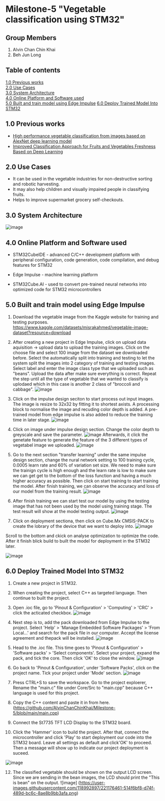 # Milestone-5 "Vegetable classification using STM32"

## Group Members
1. Alvin Chan Chin Khai
2. Beh Jun Long


## Table of contents
[1.0 Previous works](#Previous-works)
<br>
[2.0 Use Cases](#Use-Cases)
<br>
[3.0 System Architecture](#system-architecture)
<br>
[4.0 Online Platform and Software used](#Online-Platform-and-Software-used)
<br>
[5.0 Built and train model using Edge Impulse](#Built-and-train)
[6.0 Deploy Trained Model Into STM32](#Deploy)

<a name="Previous-works"/></a>
## 1.0 Previous works
 - [High performance vegetable classification from images based on AlexNet deep learning model](https://ijabe.org/index.php/ijabe/article/view/2690/pdf)
 - [Improved Classification Approach for Fruits and Vegetables Freshness Based on Deep Learning](https://www.mdpi.com/1424-8220/22/21/8192/pdf)
 
 <a name="Use-Cases"/></a>
## 2.0 Use Cases
 - It can be used in the vegetable industries for non-destructive sorting and robotic harvesting.
 - It may also help children and visually impaired people in classifying fruits.
 - Helps to improve supermarket grocery self-checkouts.

<a name="system-architecture"/></a>
## 3.0 System Architecture
![image](https://user-images.githubusercontent.com/118173890/220200205-cc964e4b-51b1-4306-b3ae-a3d52933ead0.png)


<a name="Online-Platform-and-Software-used"/></a>
## 4.0 Online Platform and Software used

 - STM32CubeIDE \- advanced C/C++ development platform with peripheral configuration, code generation, code compilation, and debug features for STM32
 
 - Edge Impulse \- machine learning platform
 
 - STM32Cube.AI \- used to convert pre-trained neural networks into optimized code for STM32 microcontrollers


<a name="Built-and-train"/></a>
## 5.0 Built and train model using Edge Impulse

1. Download the vegetable image from the Kaggle website for training and testing purposes.
   https://www.kaggle.com/datasets/misrakahmed/vegetable-image-dataset?resource=download
   
2. After creating a new project in Edge Impulse, click on upload data aquisition -> upload data to upload the training images. Click on the choose file and select 100 image from the dataset we downloaded before. Select the automatically split into training and testing to let the system split the images into 2 category of training and testing images. Select label and enter the image class type that we uploaded such as "beans". Upload the data after make sure everything is correct. Repeat the step until all the type of vegetable that we wanted to classify is uplodaed which in this case is another 2 class of "broccoli and cabbage".
   ![image](https://user-images.githubusercontent.com/118173890/220202714-969842c8-cc43-4d5c-9ca0-40b48646ec69.png)

3. Click on the impulse design seciton to start process out input images. The image is resize to 32x32 by fitting it to shortest axists. A processing block to normalise the image and recuding color depth is added. A pre-trained model from edge impulse is also added to reduce the training time in later stage.
![image](https://user-images.githubusercontent.com/118173890/220204536-901c424f-cbe5-4625-875d-56d901f2c973.png)

4. Click on image under impulse design section. Change the color depth to greyscale and save the parameter. 
   ![image](https://user-images.githubusercontent.com/118173890/220204655-ab0fb9d1-6a30-43f0-bc83-9c59537e4520.png)
   Afterwards, it click the genetate feature to generate the feature of the 3 different types of vegetabel image we uploaded.
   ![image](https://user-images.githubusercontent.com/118173890/220205084-6b3579e3-73e5-48c2-a131-8e0e58fba992.png)

5. Go to the next section "transfer learning" under the same impulse design section, change the nural network setting to 100 training cycle, 0.0005 learn rate and 60% of variation set size. We need to make sure the trainign cycle is high enough and the learn rate is low to make sure we can get get to the bottom of the loss function and having a much higher accuracy as possible. Then click on start training to start training the model. After finish training, we can observe the accuracy and loss of our model from the training result. 
![image](https://user-images.githubusercontent.com/118992897/221177816-2a6ffc9f-305f-4949-83ca-a91b1b50581e.png)


6. After finish training we can start test our model by using the testing image that has not been used by the model using training stage. The test result will show at the model testing output.
![image](https://user-images.githubusercontent.com/118992897/221177547-597b4339-312b-40fc-97df-92828f22e18e.png)


7. Click on deployment sectiona, then click on Cube.Mx CMSIS-PACK to create the lobrary of the device that we want to deploy into. 
![image](https://user-images.githubusercontent.com/118173890/220210607-a5a6d9d1-0c93-4237-b925-8c18db40e59b.png)

  Scroll to the bottom and ckick on analyse optimization to optimize the code. After it finish blick build to built the model for deployment in the STM32 later.

  ![image](https://user-images.githubusercontent.com/118173890/220210496-87d790eb-1a54-4bbf-b151-e2137614cda0.png)




<a name="Deploy"/></a>
## 6.0 Deploy Trained Model Into STM32

1. Create a new project in STM32.

2. When creating the project, select C++ as targeted language. Then continue to built the project.

3. Open .ioc file, go to 'Pinout & Configuration' > 'Computing' > 'CRC' > click the acticated checkbox.
 ![image](https://user-images.githubusercontent.com/118992897/221048750-e861f31e-68db-40bb-b6b2-8162d9187552.png)

5. Next step is to, add the pack downloaded from Edge Impulse to the project. Select 'Help' > 'Manage Embedded Software Packages' > 'From Local...' and search for the pack file in our computer. Accept the license agreement and thepack will be installed.
 ![image](https://user-images.githubusercontent.com/118992897/221049309-4534d40a-2614-44fa-a873-0d87073d6981.png)

6. Head to the .ioc file. This time goes to 'Pinout & Configuration' > 'Software packs' > 'Select components'. Select your project, expand the pack, and tick the core. Then click 'OK' to close the window.
  ![image](https://user-images.githubusercontent.com/118992897/221050215-0d604f4d-058c-4539-82fb-73df7961ef6a.png)
  
7. Go back to 'Pinout & Configuration', under 'Software Packs', click on the project name. Tick your project under 'Mode' section. 
![image](https://user-images.githubusercontent.com/118992897/221051819-fb30d599-0a7e-4a1d-9c97-100c0e5fd8ef.png)

8. Press CTRL+S to save the workspace. Go to the project exploerer, Rename the "main.c" file under Core/Src to "main.cpp" because C++ language is used for this project.

9. Copy the C++ content and paste it in from here. (https://github.com/AlvinChanChinKhai/Milestone-5/blob/main/main.cpp)

10. Connect the St7735 TFT LCD Display to the STM32 board. 

11. Click the 'Hammer' icon to build the project. After that, connect the microcontroller and click 'Play' to start deployment our code into the STM32 board. Leave all settings as default and click'OK' to proceed. Then a message will show up to indicate our project deployment is suceed.

![image](https://user-images.githubusercontent.com/118992897/221053263-cf23e199-d5e3-4b6e-8ecd-d22776611621.png)

12. The classified vegetable should be shown on the output LCD screen. Since we are sending in the bean images, the LCD should print the "This is bean" on the output.
![image]
(https://user-images.githubusercontent.com/118992897/221176461-514f6bf8-d74f-489d-bc6c-8ae8b9bb3afa.png)

